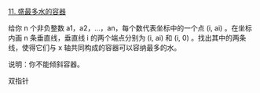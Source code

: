 [11. 盛最多水的容器](https://leetcode-cn.com/problems/container-with-most-water/solution/bian-li-dui-bi-shuang-zhi-zhen-by-wangyk-yf8w/)

给你 n 个非负整数 a1，a2，...，an，每个数代表坐标中的一个点 (i, ai) 。在坐标内画 n 条垂直线，垂直线 i 的两个端点分别为 (i, ai) 和 (i, 0) 。找出其中的两条线，使得它们与 x 轴共同构成的容器可以容纳最多的水。

说明：你不能倾斜容器。



双指针